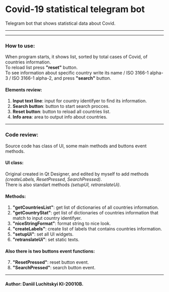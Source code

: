 # Covid-19 statistical telegram bot

Telegram bot that shows statistical data about Covid.<br>

---



---

### How to use:

When program starts, it shows list, sorted by total cases of Covid, of countries information.<br>
To reload list press **"reset"** button.<br>
To see information about specific country write its name / ISO 3166-1 alpha-3 / ISO 3166-1 alpha-2, and press **"search"** button.

#### Elements review:

1) **Input text line**: input for country identifyer to find its information.
2) **Search button**:   button to start search procces.
3) **Reset button**:    button to reload all countries list.
4) **Info area**:       area to output info about countries.  

---

### Code review:
Source code has class of UI, some main methods and buttons event methods.

#### UI class:
Original created in Qt Designer, and edited by myself to add methods *(createLabels, ResetPressed, SearchPressed)*.<br>
There is also standart methods *(setupUI, retranslateUi)*.

#### Methods:
1) **"getCountriesList"**: get list of dictionaries of all countries information.<br>
2) **"getCountryStat"**: get list of dictionaries of countries information that match to input country identifyer.<br>
3) **"niceStringFormat"**: format string to nice look.<br>
4) **"createLabels"**: create list of labels that contains countries information.<br>
5) **"setupUi"**: set all UI widgets.<br>
6) **"retranslateUi"**: set static texts.<br>

#### Also there is two buttons event functions:
7) **"ResetPressed"**: reset button event.<br>
8) **"SearchPressed"**: search button event.<br>

---
#### Author: Daniil Luchitskyi KI-20010B.
